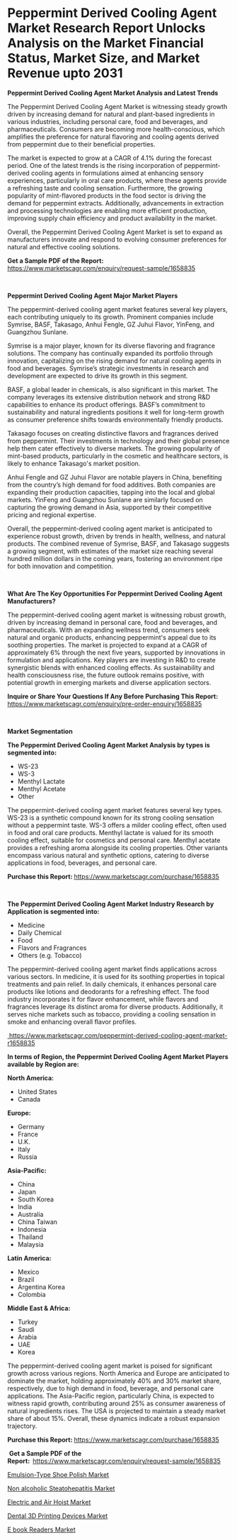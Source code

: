 <p><h1>Peppermint Derived Cooling Agent Market Research Report Unlocks Analysis on the Market Financial Status, Market Size, and Market Revenue upto 2031</h1></p><p><strong>Peppermint Derived Cooling Agent Market Analysis and Latest Trends</strong></p>
<p><p>The Peppermint Derived Cooling Agent Market is witnessing steady growth driven by increasing demand for natural and plant-based ingredients in various industries, including personal care, food and beverages, and pharmaceuticals. Consumers are becoming more health-conscious, which amplifies the preference for natural flavoring and cooling agents derived from peppermint due to their beneficial properties. </p><p>The market is expected to grow at a CAGR of 4.1% during the forecast period. One of the latest trends is the rising incorporation of peppermint-derived cooling agents in formulations aimed at enhancing sensory experiences, particularly in oral care products, where these agents provide a refreshing taste and cooling sensation. Furthermore, the growing popularity of mint-flavored products in the food sector is driving the demand for peppermint extracts. Additionally, advancements in extraction and processing technologies are enabling more efficient production, improving supply chain efficiency and product availability in the market. </p><p>Overall, the Peppermint Derived Cooling Agent Market is set to expand as manufacturers innovate and respond to evolving consumer preferences for natural and effective cooling solutions.</p></p>
<p><strong>Get a Sample PDF of the Report:&nbsp;</strong> <a href="https://www.marketscagr.com/enquiry/request-sample/1658835?utm_campaign=1179&utm_medium=2&utm_source=Github&utm_content=ia&utm_term=28092024&utm_id=peppermint-derived-cooling-agent">https://www.marketscagr.com/enquiry/request-sample/1658835</a></p>
<p>&nbsp;</p>
<p><strong>Peppermint Derived Cooling Agent Major Market Players</strong></p>
<p><p>The peppermint-derived cooling agent market features several key players, each contributing uniquely to its growth. Prominent companies include Symrise, BASF, Takasago, Anhui Fengle, GZ Juhui Flavor, YinFeng, and Guangzhou Sunlane.</p><p>Symrise is a major player, known for its diverse flavoring and fragrance solutions. The company has continually expanded its portfolio through innovation, capitalizing on the rising demand for natural cooling agents in food and beverages. Symrise’s strategic investments in research and development are expected to drive its growth in this segment.</p><p>BASF, a global leader in chemicals, is also significant in this market. The company leverages its extensive distribution network and strong R&D capabilities to enhance its product offerings. BASF’s commitment to sustainability and natural ingredients positions it well for long-term growth as consumer preference shifts towards environmentally friendly products.</p><p>Takasago focuses on creating distinctive flavors and fragrances derived from peppermint. Their investments in technology and their global presence help them cater effectively to diverse markets. The growing popularity of mint-based products, particularly in the cosmetic and healthcare sectors, is likely to enhance Takasago's market position.</p><p>Anhui Fengle and GZ Juhui Flavor are notable players in China, benefiting from the country’s high demand for food additives. Both companies are expanding their production capacities, tapping into the local and global markets. YinFeng and Guangzhou Sunlane are similarly focused on capturing the growing demand in Asia, supported by their competitive pricing and regional expertise.</p><p>Overall, the peppermint-derived cooling agent market is anticipated to experience robust growth, driven by trends in health, wellness, and natural products. The combined revenue of Symrise, BASF, and Takasago suggests a growing segment, with estimates of the market size reaching several hundred million dollars in the coming years, fostering an environment ripe for both innovation and competition.</p></p>
<p>&nbsp;</p>
<p><strong>What Are The Key Opportunities For Peppermint Derived Cooling Agent Manufacturers?</strong></p>
<p><p>The peppermint-derived cooling agent market is witnessing robust growth, driven by increasing demand in personal care, food and beverages, and pharmaceuticals. With an expanding wellness trend, consumers seek natural and organic products, enhancing peppermint's appeal due to its soothing properties. The market is projected to expand at a CAGR of approximately 6% through the next five years, supported by innovations in formulation and applications. Key players are investing in R&D to create synergistic blends with enhanced cooling effects. As sustainability and health consciousness rise, the future outlook remains positive, with potential growth in emerging markets and diverse application sectors.</p></p>
<p><strong>Inquire or Share Your Questions If Any Before Purchasing This Report:</strong> <a href="https://www.marketscagr.com/enquiry/pre-order-enquiry/1658835?utm_campaign=1179&utm_medium=2&utm_source=Github&utm_content=ia&utm_term=28092024&utm_id=peppermint-derived-cooling-agent">https://www.marketscagr.com/enquiry/pre-order-enquiry/1658835</a></p>
<p>&nbsp;</p>
<p><strong>Market Segmentation</strong></p>
<p><strong>The Peppermint Derived Cooling Agent Market Analysis by types is segmented into:</strong></p>
<p><ul><li>WS-23</li><li>WS-3</li><li>Menthyl Lactate</li><li>Menthyl Acetate</li><li>Other</li></ul></p>
<p><p>The peppermint-derived cooling agent market features several key types. WS-23 is a synthetic compound known for its strong cooling sensation without a peppermint taste. WS-3 offers a milder cooling effect, often used in food and oral care products. Menthyl lactate is valued for its smooth cooling effect, suitable for cosmetics and personal care. Menthyl acetate provides a refreshing aroma alongside its cooling properties. Other variants encompass various natural and synthetic options, catering to diverse applications in food, beverages, and personal care.</p></p>
<p><strong>Purchase this Report:&nbsp;</strong><a href="https://www.marketscagr.com/purchase/1658835?utm_campaign=1179&utm_medium=2&utm_source=Github&utm_content=ia&utm_term=28092024&utm_id=peppermint-derived-cooling-agent">https://www.marketscagr.com/purchase/1658835</a></p>
<p>&nbsp;</p>
<p><strong>The Peppermint Derived Cooling Agent Market Industry Research by Application is segmented into:</strong></p>
<p><ul><li>Medicine</li><li>Daily Chemical</li><li>Food</li><li>Flavors and Fragrances</li><li>Others (e.g. Tobacco)</li></ul></p>
<p><p>The peppermint-derived cooling agent market finds applications across various sectors. In medicine, it is used for its soothing properties in topical treatments and pain relief. In daily chemicals, it enhances personal care products like lotions and deodorants for a refreshing effect. The food industry incorporates it for flavor enhancement, while flavors and fragrances leverage its distinct aroma for diverse products. Additionally, it serves niche markets such as tobacco, providing a cooling sensation in smoke and enhancing overall flavor profiles.</p></p>
<p><a href="https://www.marketscagr.com/peppermint-derived-cooling-agent-market-r1658835?utm_campaign=1179&utm_medium=2&utm_source=Github&utm_content=ia&utm_term=28092024&utm_id=peppermint-derived-cooling-agent">&nbsp;https://www.marketscagr.com/peppermint-derived-cooling-agent-market-r1658835</a></p>
<p><strong>In terms of Region, the Peppermint Derived Cooling Agent Market Players available by Region are:</strong></p>
<p>
    <p> <strong> North America: </strong>
        <ul>
            <li>United States</li>
            <li>Canada</li>
        </ul>
        </p> 
    <p> <strong> Europe: </strong>
        <ul>
            <li>Germany</li>
            <li>France</li>
            <li>U.K.</li>
            <li>Italy</li>
            <li>Russia</li>
        </ul>
        </p> 
    <p> <strong> Asia-Pacific: </strong>
        <ul>
            <li>China</li>
            <li>Japan</li>
            <li>South Korea</li>
            <li>India</li>
            <li>Australia</li>
            <li>China Taiwan</li>
            <li>Indonesia</li>
            <li>Thailand</li>
            <li>Malaysia</li>
        </ul>
        </p> 
    <p> <strong> Latin America: </strong>
        <ul>
            <li>Mexico</li>
            <li>Brazil</li>
            <li>Argentina Korea</li>
            <li>Colombia</li>
        </ul>
        </p> 
    <p> <strong> Middle East & Africa: </strong>
        <ul>
            <li>Turkey</li>
            <li>Saudi</li>
            <li>Arabia</li>
            <li>UAE</li>
            <li>Korea</li>
        </ul>
    </p>
    </p>
<p><p>The peppermint-derived cooling agent market is poised for significant growth across various regions. North America and Europe are anticipated to dominate the market, holding approximately 40% and 30% market share, respectively, due to high demand in food, beverage, and personal care applications. The Asia-Pacific region, particularly China, is expected to witness rapid growth, contributing around 25% as consumer awareness of natural ingredients rises. The USA is projected to maintain a steady market share of about 15%. Overall, these dynamics indicate a robust expansion trajectory.</p></p>
<p><strong>Purchase this Report: </strong><a href="https://www.marketscagr.com/purchase/1658835?utm_campaign=1179&utm_medium=2&utm_source=Github&utm_content=ia&utm_term=28092024&utm_id=peppermint-derived-cooling-agent">https://www.marketscagr.com/purchase/1658835</a></p>
<p>&nbsp;<strong>Get a Sample PDF of the Report:&nbsp;&nbsp;</strong><a href="https://www.marketscagr.com/enquiry/request-sample/1658835?utm_campaign=1179&utm_medium=2&utm_source=Github&utm_content=ia&utm_term=28092024&utm_id=peppermint-derived-cooling-agent">https://www.marketscagr.com/enquiry/request-sample/1658835</a></p>
<p><strong></strong></p>
<p><p><a href="https://issuu.com/reportprime-2/docs/emulsion-type-shoe-polish-market-si_f0625f5a1dca7e?utm_campaign=1179&utm_medium=2&utm_source=Github&utm_content=ia&utm_term=28092024&utm_id=peppermint-derived-cooling-agent">Emulsion-Type Shoe Polish Market</a></p><p><a href="https://www.linkedin.com/pulse/strategic-insights-global-non-alcoholic-steatohepatitis-gs4ae?trackingId=FBL1jkUuRkGHFGhEfJHPlw%3D%3D&utm_campaign=1179&utm_medium=2&utm_source=Github&utm_content=ia&utm_term=28092024&utm_id=peppermint-derived-cooling-agent">Non alcoholic Steatohepatitis Market</a></p><p><a href="https://issuu.com/reportprime-2/docs/electric-and-air-hoist-market-size-_0a7094a351df0f?utm_campaign=1179&utm_medium=2&utm_source=Github&utm_content=ia&utm_term=28092024&utm_id=peppermint-derived-cooling-agent">Electric and Air Hoist Market</a></p><p><a href="https://www.linkedin.com/pulse/navigating-global-dental-3d-printing-devices-market-landscape-eh2ec?utm_campaign=1179&utm_medium=2&utm_source=Github&utm_content=ia&utm_term=28092024&utm_id=peppermint-derived-cooling-agent">Dental 3D Printing Devices Market</a></p><p><a href="https://www.linkedin.com/pulse/e-book-readers-market-strategic-insights-product-evolution-fnnvc?trackingId=64nvmADCSSGIFEEuTKU3Nw%3D%3D&utm_campaign=1179&utm_medium=2&utm_source=Github&utm_content=ia&utm_term=28092024&utm_id=peppermint-derived-cooling-agent">E book Readers Market</a></p></p>